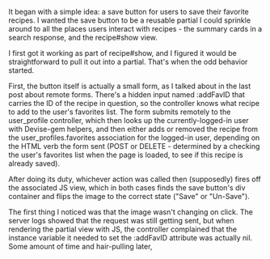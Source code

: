 It began with a simple idea: a save button for users to save their favorite
recipes. I wanted the save button to be a reusable partial I could sprinkle
around to all the places users interact with recipes - the summary cards in a
search response, and the recipe#show view.

I first got it working as part of recipe#show, and I figured it would
be straightforward to pull it out into a partial. That's when the odd behavior
started.

First, the button itself is actually a small form, as I talked about in the last
post about remote forms. There's a hidden input named :addFavID that carries the
ID of the recipe in question, so the controller knows what recipe to add to the
user's favorites list. The form submits remotely to the user_profile controller,
which then looks up the currently-logged-in user with Devise-gem helpers, and
then either adds or removed the recipe from the user_profiles.favorites
association for the logged-in user, depending on the HTML verb the form sent
(POST or DELETE - determined by a checking the user's favorites list when the
page is loaded, to see if this recipe is already saved). 

After doing its duty, whichever action was called then (supposedly) fires off
the associated JS view, which in both cases finds the save button's div
container and flips the image to the correct state ("Save" or "Un-Save").

The first thing I noticed was that the image wasn't changing on click. The
server logs showed that the request was still getting sent, but when rendering
the partial view with JS, the controller complained that the instance variable
it needed to set the :addFavID attribute was actually nil. Some amount of time
and hair-pulling later, 

